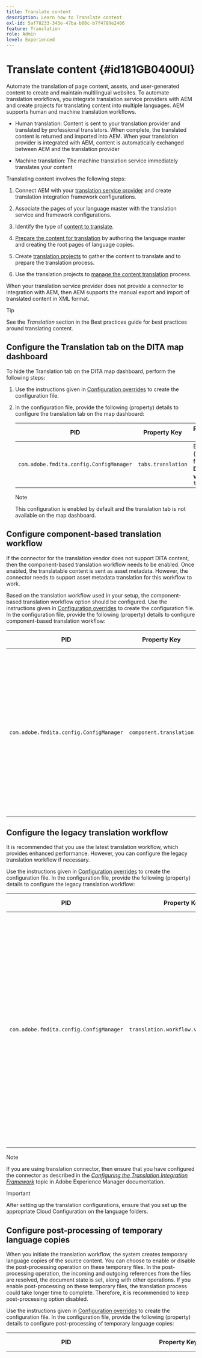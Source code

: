 ```yaml
---
title: Translate content
description: Learn how to Translate content
exl-id: 5af78233-343e-47ba-b60c-b7f4789e2406
feature: Translation
role: Admin
level: Experienced
---
```

# Translate content {#id181GB0400UI}

Automate the translation of page content, assets, and user-generated content to create and maintain multilingual websites. To automate translation workflows, you integrate translation service providers with AEM and create projects for translating content into multiple languages. AEM supports human and machine translation workflows.

-   Human translation: Content is sent to your translation provider and translated by professional translators. When complete, the translated content is returned and imported into AEM. When your translation provider is integrated with AEM, content is automatically exchanged between AEM and the translation provider

-   Machine translation: The machine translation service immediately translates your content


Translating content involves the following steps:

1.  Connect AEM with your [translation service provider](https://experienceleague.adobe.com/docs/experience-manager-cloud-service/sites/administering/reusing-content/translation/integration-framework.html?lang=en) and create translation integration framework configurations.

1.  Associate the pages of your language master with the translation service and framework configurations.

1.  Identify the type of [content to translate](https://experienceleague.adobe.com/docs/experience-manager-cloud-service/sites/administering/reusing-content/translation/rules.html?lang=en).

1.  [Prepare the content for translation](https://experienceleague.adobe.com/docs/experience-manager-cloud-service/sites/administering/reusing-content/translation/preparation.html?lang=en) by authoring the language master and creating the root pages of language copies.

1.  Create [translation projects](https://experienceleague.adobe.com/docs/experience-manager-cloud-service/sites/administering/reusing-content/translation/managing-projects.html?lang=en) to gather the content to translate and to prepare the translation process.

1.  Use the translation projects to [manage the content translation](https://experienceleague.adobe.com/docs/experience-manager-cloud-service/sites/administering/reusing-content/translation/managing-projects.html?lang=en) process.


When your translation service provider does not provide a connector to integration with AEM, then AEM supports the manual export and import of translated content in XML format.

>[!TIP]
>
> See the *Translation* section in the Best practices guide for best practices around translating content.

## Configure the Translation tab on the DITA map dashboard 

To hide the Translation tab on the DITA map dashboard, perform the following steps:

1.  Use the instructions given in [Configuration overrides](download-install-additional-config-override.md#) to create the configuration file.
1.  In the configuration file, provide the following \(property\) details to configure the translation tab on the map dashboard:

    |PID|Property Key|Property Value|
    |---|------------|--------------|
    |`com.adobe.fmdita.config.ConfigManager`|`tabs.translation`|Boolean \( true/ false\).<br> **Default value**: `true`|

    >[!NOTE]
    >
    > This configuration is enabled by default and the translation tab is not available on the map dashboard.


## Configure component-based translation workflow 

If the connector for the translation vendor does not support DITA content, then the component-based translation workflow needs to be enabled. Once enabled, the translatable content is sent as asset metadata. However, the connector needs to support asset metadata translation for this workflow to work.

Based on the translation workflow used in your setup, the component-based translation workflow option should be configured. Use the instructions given in [Configuration overrides](download-install-additional-config-override.md#) to create the configuration file. In the configuration file, provide the following \(property\) details to configure component-based translation workflow:

|PID|Property Key|Property Value|
|---|------------|--------------|
|`com.adobe.fmdita.config.ConfigManager`|`component.translation`|Boolean: <br> -   If you are using human translation, then *Disable* \( `false`\) the **Component-Based Translation Workflow** option. <br> -   If you are using machine translation, then *Enable \( `true`\)* the **Component-Based Translation Workflow** option.|



## Configure the legacy translation workflow 

It is recommended that you use the latest translation workflow, which provides enhanced performance. However, you can configure the legacy translation workflow if necessary.

Use the instructions given in [Configuration overrides](download-install-additional-config-override.md#) to create the configuration file. In the configuration file, provide the following (property) details to configure the legacy translation workflow:
 



|PID|Property Key|Property Value|
|---|------------|--------------|
|`com.adobe.fmdita.config.ConfigManager`|`translation.workflow.version.legacy`|Boolean: <br> - If you use the latest translation workflow, then *Disable* \( `false`\) the **Run legacy translation workflow** option. The latest translation workflow is enabled by default. <br> -   If you use the legacy translation, then *Enable \( `true`\)* the **Run legacy translation workflow** option.|



>[!NOTE]
>
> If you are using translation connector, then ensure that you have configured the connector as described in the *[Configuring the Translation Integration Framework](https://experienceleague.adobe.com/docs/experience-manager-cloud-service/sites/administering/reusing-content/translation/integration-framework.html?lang=en)* topic in Adobe Experience Manager documentation.

>[!IMPORTANT]
>
> After setting up the translation configurations, ensure that you set up the appropriate Cloud Configuration on the language folders.

## Configure post-processing of temporary language copies 

When you initiate the translation workflow, the system creates temporary language copies of the source content. You can choose to enable or disable the post-processing operation on these temporary files. In the post-processing operation, the incoming and outgoing references from the files are resolved, the document state is set, along with other operations. If you enable post-processing on these temporary files, the translation process could take longer time to complete. Therefore, it is recommended to keep post-processing option disabled.

Use the instructions given in [Configuration overrides](download-install-additional-config-override.md#) to create the configuration file. In the configuration file, provide the following \(property\) details to configure post-processing of temporary language copies:

|PID|Property Key|Property Value|
|---|------------|--------------|
|`com.adobe.fmdita.config.ConfigManager`|`postprocess.temporary.langcopies`|Boolean: <br> -   If you do not want to run the post-processing operation on the temporary files, then *Disable* \( false\) the **Post-process language copies** option.<br> -   If you want to run the post-processing operation on the temporary files, then *Enable* \( true\) the **Post-process language copies** option.<br> **Default value**: false|
